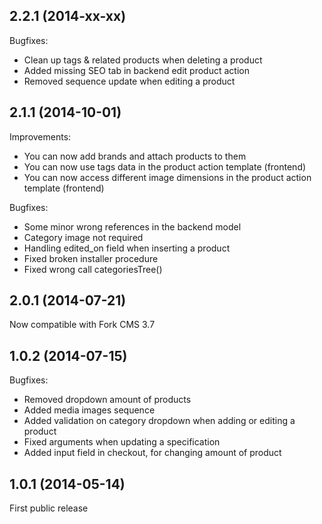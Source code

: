 2.2.1 (2014-xx-xx)
--

Bugfixes:

* Clean up tags & related products when deleting a product
* Added missing SEO tab in backend edit product action
* Removed sequence update when editing a product

2.1.1 (2014-10-01)
--

Improvements:

* You can now add brands and attach products to them
* You can now use tags data in the product action template (frontend)
* You can now access different image dimensions in the product action template (frontend)

Bugfixes:

* Some minor wrong references in the backend model
* Category image not required
* Handling edited_on field when inserting a product
* Fixed broken installer procedure
* Fixed wrong call categoriesTree()

2.0.1 (2014-07-21)
--

Now compatible with Fork CMS 3.7

1.0.2 (2014-07-15)
--

Bugfixes:

* Removed dropdown amount of products
* Added media images sequence
* Added validation on category dropdown when adding or editing a product
* Fixed arguments when updating a specification
* Added input field in checkout, for changing amount of product

1.0.1 (2014-05-14)
--

First public release
